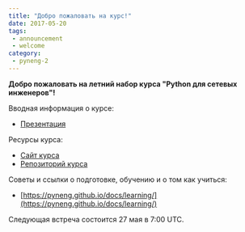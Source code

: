 ```yaml
---
title: "Добро пожаловать на курс!"
date: 2017-05-20
tags:
 - announcement
 - welcome
category:
 - pyneng-2
---
```


__Добро пожаловать на летний набор курса "Python для сетевых инженеров"!__

Вводная информация о курсе:

* [Презентация](https://gitpitch.com/natenka/pyneng-slides/course_intro)

Ресурсы курса:

* [Сайт курса](https://pyneng.github.io/)
* [Репозиторий курса](https://github.com/pyneng/pyneng-online-jun-jul-2017)


Советы и ссылки о подготовке, обучению и о том как учиться:

* [https://pyneng.github.io/docs/learning/](https://pyneng.github.io/docs/learning/)


Следующая встреча состоится 27 мая в 7:00 UTC.

